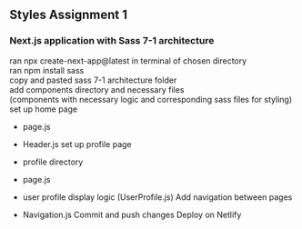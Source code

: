 ## Styles Assignment 1

### Next.js application with Sass 7-1 architecture

ran npx create-next-app@latest in terminal of chosen directory  
ran npm install sass  
copy and pasted sass 7-1 architecture folder  
add components directory and necessary files  
(components with necessary logic and corresponding sass files for styling)  
set up home page

- page.js
- Header.js
  set up profile page

- profile directory
- page.js
- user profile display logic (UserProfile.js)
  Add navigation between pages
- Navigation.js
  Commit and push changes
  Deploy on Netlify

